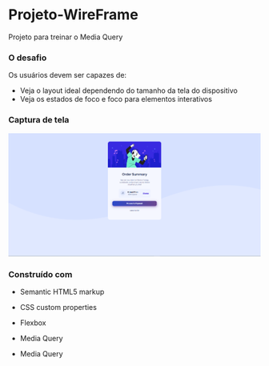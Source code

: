 <h1>Projeto-WireFrame</h1>
<p>Projeto para treinar o Media Query</p>

### O desafio

Os usuários devem ser capazes de:

- Veja o layout ideal dependendo do tamanho da tela do dispositivo
- Veja os estados de foco e foco para elementos interativos

### Captura de tela

![](src/images/site.png)

### Construído com

- Semantic HTML5 markup
- CSS custom properties
- Flexbox

- Media Query

- Media Query
